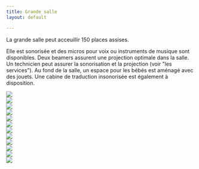 ```yaml
---
title: Grande salle
layout: default

---
```

La grande salle peut acceuillir 150 places assises.

Elle est sonorisée et des micros pour voix ou instruments de musique sont disponibles. Deux beamers assurent une projection optimale dans la salle. Un technicien peut assurer la sonorisation et la projection (voir "les services"). Au fond de la salle, un espace pour les bébés est aménagé avec des jouets. Une cabine de traduction insonorisée est également à disposition.

<div class="row2">
<div><img src="assets/images/grandesalle/DSC_7139.jpg"></div>
<div><img src="assets/images/grandesalle/DSC_7107.jpg"></div>
</div>

<div class="row2">
<div><img src="assets/images/grandesalle/DSC_7125.jpg"></div>
<div><img src="assets/images/grandesalle/DSC_7128.jpg"></div>
</div>

<div class="row2">
<div><img src="assets/images/grandesalle/DSC_7137.jpg"></div>
<div><img src="assets/images/grandesalle/DSC_7142.jpg"></div>
</div>

<div class="row2">
<div><img src="assets/images/grandesalle/DSC_7147.jpg"></div>
<div><img src="assets/images/grandesalle/DSC_7148.jpg"></div>
</div>

<div class="row2">
<div><img src="assets/images/grandesalle/DSC_7149.jpg"></div>
<div><img src="assets/images/grandesalle/DSC_7154.jpg"></div>
</div>

<div class="row2">
<div><img src="assets/images/grandesalle/DSC_7159.jpg"></div>
<div><img src="assets/images/grandesalle/DSC_7162.jpg"></div>
</div>